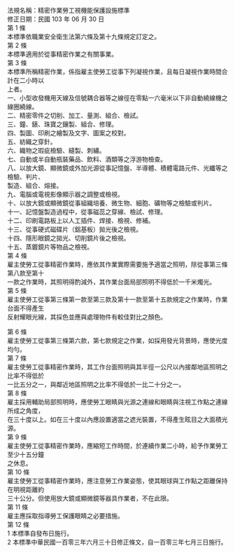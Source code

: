 法規名稱：精密作業勞工視機能保護設施標準  
修正日期：民國 103 年 06 月 30 日  
第 1 條  
本標準依職業安全衛生法第六條及第十九條規定訂定之。  
第 2 條  
本標準適用於從事精密作業之有關事業。  
第 3 條  
本標準所稱精密作業，係指雇主使勞工從事下列凝視作業，且每日凝視作業時間合計在二小時以  
上者。  
一、小型收發機用天線及信號耦合器等之線徑在零點一六毫米以下非自動繞線機之線圈繞線。  
二、精密零件之切削、加工、量測、組合、檢試。  
三、鐘、錶、珠寶之鑲製、組合、修理。  
四、製圖、印刷之繪製及文字、圖案之校對。  
五、紡織之穿針。  
六、織物之瑕疵檢驗、縫製、刺繡。  
七、自動或半自動瓶裝藥品、飲料、酒類等之浮游物檢查。  
八、以放大鏡、顯微鏡或外加光源從事記憶盤、半導體、積體電路元件、光纖等之檢驗、判片、  
製造、組合、熔接。  
九、電腦或電視影像顯示器之調整或檢視。  
十、以放大鏡或顯微鏡從事組織培養、微生物、細胞、礦物等之檢驗或判片。  
十一、記憶盤製造過程中，從事磁蕊之穿線、檢試、修理。  
十二、印刷電路板上以人工插件、焊接、檢視、修補。  
十三、從事硬式磁碟片（鋁基板）拋光後之檢視。  
十四、隱形眼鏡之拋光、切削鏡片後之檢視。  
十五、蒸鍍鏡片等物品之檢視。  
第 4 條  
雇主使勞工從事精密作業時，應依其作業實際需要施予適當之照明，除從事第三條第八款至第十  
一款之作業時，其照明得酌減外，其作業台面局部照明不得低於一千米燭光。  
第 5 條  
雇主使勞工從事第三條第一款至第三款及第十一款至第十五款規定之作業時，作業台面不得產生  
反射耀眼光線，其採色並應與處理物件有較佳對比之顏色。  


第 6 條  
雇主使勞工從事第三條第六款，第七款規定之作業，如採用發光背景時，應使光度均勻。  
第 7 條  
雇主使勞工從事精密作業時，其工作台面照明與其半徑一公尺以內接鄰地區照明之比率不得低於  
一比五分之一，與鄰近地區照明之比率不得低於一比二十分之一。  
第 8 條  
雇主採用輔助局部照明時，應使勞工眼睛與光源之連線和眼睛與注視工作點之連線所成之角度，  
在三十度以上。如在三十度以內應設置適當之遮光裝置，不得產生眩目之大面積光源。  
第 9 條  
雇主使勞工從事精密作業時，應縮短工作時間，於連續作業二小時，給予作業勞工至少十五分鐘  
之休息。  
第 10 條  
雇主使勞工從事精密作業時，應注意勞工作業姿態，使其眼球與工作點之距離保持在明視距離約  
三十公分。但使用放大鏡或顯微鏡等器具作業者，不在此限。  
第 11 條  
雇主應採取指導勞工保護眼睛之必要措施。  
第 12 條  
1 本標準自發布日施行。  
2 本標準中華民國一百零三年六月三十日修正條文，自一百零三年七月三日施行。  


